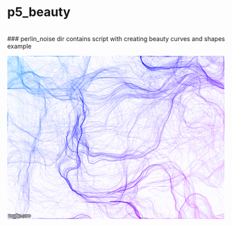 # p5_beauty
</br>
### perlin_noise dir
contains script with creating beauty curves and shapes</br>
example

![](perlin_noise\noise.gif)
